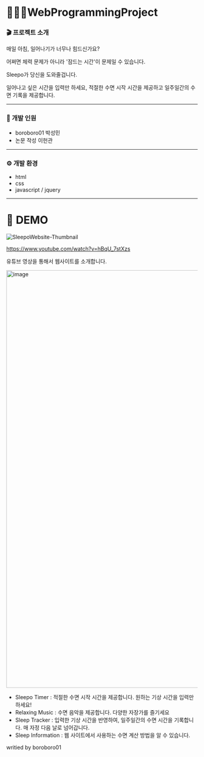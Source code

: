 # 🧑🏻‍💻WebProgrammingProject

### 🎬 프로젝트 소개

매일 아침, 일어나기가 너무나 힘드신가요?

어쩌면 체력 문제가 아니라 '잠드는 시간'이 문제일 수 있습니다.

Sleepo가 당신을 도와줄겁니다.

일어나고 싶은 시간을 입력만 하세요, 적절한 수면 시작 시간을 제공하고 일주일간의 수면 기록을 제공합니다.

---
### 🧠 개발 인원
- boroboro01 박성민
- 논문 작성 이헌관

---
### ⚙️ 개발 환경
- html
- css
- javascript / jquery
---
# 📝 DEMO
![SleepoWebsite-Thumbnail](https://github.com/boroboro01/Sleepo/assets/98679575/66a20c0d-e9a2-4092-a2c5-293cd01bbcea)

https://www.youtube.com/watch?v=hBqU_7stXzs

유튜브 영상을 통해서 웹사이트를 소개합니다.

<img width="1098" alt="image" src="https://github.com/boroboro01/Sleepo/assets/98679575/13c45f65-cb52-4eda-9adb-bd8440c81324">

- Sleepo Timer : 적절한 수면 시작 시간을 제공합니다. 원하는 기상 시간을 입력만 하세요!
- Relaxing Music : 수면 음악을 제공합니다. 다양한 자장가를 즐기세요
- Sleep Tracker : 입력한 기상 시간을 반영하여, 일주일간의 수면 시간을 기록합니다. 매 자정 다음 날로 넘어갑니다.
- Sleep Information : 웹 사이트에서 사용하는 수면 계산 방법을 알 수 있습니다.

writied by boroboro01
